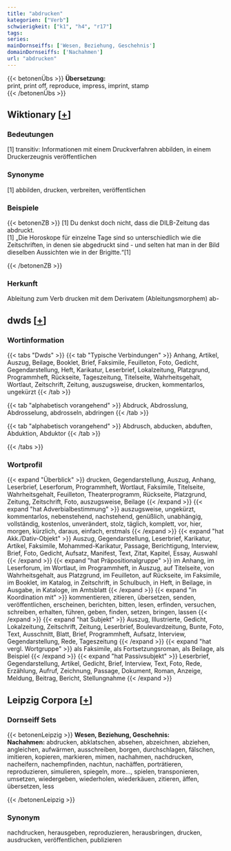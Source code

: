 ```yaml
---
title: "abdrucken"
kategorien: ["Verb"]
schwierigkeit: ["k1", "h4", "r17"]
tags:
series:
mainDornseiffs: ['Wesen, Beziehung, Geschehnis']
domainDornseiffs: ['Nachahmen']
url: "abdrucken"
---
```


{{< betonenÜbs >}}
**Übersetzung:**  
print, print off, reproduce, impress, imprint, stamp  
{{< /betonenÜbs >}}

## Wiktionary [[+](https://de.wiktionary.org/wiki/abdrucken)]

### Bedeutungen
[1] transitiv: Informationen mit einem Druckverfahren abbilden, in einem Druckerzeugnis veröffentlichen  

### Synonyme
[1] abbilden, drucken, verbreiten, veröffentlichen  

### Beispiele
{{< betonenZB >}}
[1] Du denkst doch nicht, dass die DILB-Zeitung das abdruckt.  
[1] „Die Horoskope für einzelne Tage sind so unterschiedlich wie die Zeitschriften, in denen sie abgedruckt sind - und selten hat man in der Bild dieselben Aussichten wie in der Brigitte.“[1]  

{{< /betonenZB >}}
### Herkunft
Ableitung zum Verb drucken mit dem Derivatem (Ableitungsmorphem) ab-  



## dwds [[+](https://www.dwds.de/wb/abdrucken)]

### Wortinformation
{{< tabs "Dwds" >}}
{{< tab "Typische Verbindungen" >}}
Anhang, Artikel, Auszug, Beilage, Booklet, Brief, Faksimile, Feuilleton, Foto, Gedicht, Gegendarstellung, Heft, Karikatur, Leserbrief, Lokalzeitung, Platzgrund, Programmheft, Rückseite, Tageszeitung, Titelseite, Wahrheitsgehalt, Wortlaut, Zeitschrift, Zeitung, auszugsweise, drucken, kommentarlos, ungekürzt
{{< /tab >}}

{{< tab "alphabetisch vorangehend" >}}
Abdruck, Abdrosslung, Abdrosselung, abdrosseln, abdringen
{{< /tab >}}

{{< tab "alphabetisch vorangehend" >}}
Abdrusch, abducken, abduften, Abduktion, Abduktor
{{< /tab >}}

{{< /tabs >}}

### Wortprofil
{{< expand "Überblick" >}} drucken, Gegendarstellung, Auszug, Anhang, Leserbrief, Leserforum, Programmheft, Wortlaut, Faksimile, Titelseite, Wahrheitsgehalt, Feuilleton, Theaterprogramm, Rückseite, Platzgrund, Zeitung, Zeitschrift, Foto, auszugsweise, Beilage {{< /expand >}}
{{< expand "hat Adverbialbestimmung" >}} auszugsweise, ungekürzt, kommentarlos, nebenstehend, nachstehend, genüßlich, unabhängig, vollständig, kostenlos, unverändert, stolz, täglich, komplett, vor, hier, morgen, kürzlich, daraus, einfach, erstmals {{< /expand >}}
{{< expand "hat Akk./Dativ-Objekt" >}} Auszug, Gegendarstellung, Leserbrief, Karikatur, Artikel, Faksimile, Mohammed-Karikatur, Passage, Berichtigung, Interview, Brief, Foto, Gedicht, Aufsatz, Manifest, Text, Zitat, Kapitel, Essay, Auswahl {{< /expand >}}
{{< expand "hat Präpositionalgruppe" >}} im Anhang, im Leserforum, im Wortlaut, im Programmheft, in Auszug, auf Titelseite, von Wahrheitsgehalt, aus Platzgrund, im Feuilleton, auf Rückseite, im Faksimile, im Booklet, im Katalog, in Zeitschrift, in Schulbuch, in Heft, in Beilage, in Ausgabe, in Kataloge, im Amtsblatt {{< /expand >}}
{{< expand "in Koordination mit" >}} kommentieren, zitieren, übersetzen, senden, veröffentlichen, erscheinen, berichten, bitten, lesen, erfinden, versuchen, schreiben, erhalten, führen, geben, finden, setzen, bringen, lassen {{< /expand >}}
{{< expand "hat Subjekt" >}} Auszug, Illustrierte, Gedicht, Lokalzeitung, Zeitschrift, Zeitung, Leserbrief, Boulevardzeitung, Bunte, Foto, Text, Ausschnitt, Blatt, Brief, Programmheft, Aufsatz, Interview, Gegendarstellung, Rede, Tageszeitung {{< /expand >}}
{{< expand "hat vergl. Wortgruppe" >}} als Faksimile, als Fortsetzungsroman, als Beilage, als Beispiel {{< /expand >}}
{{< expand "hat Passivsubjekt" >}} Leserbrief, Gegendarstellung, Artikel, Gedicht, Brief, Interview, Text, Foto, Rede, Erzählung, Aufruf, Zeichnung, Passage, Dokument, Roman, Anzeige, Meldung, Beitrag, Bericht, Stellungnahme {{< /expand >}}

## Leipzig Corpora [[+](https://corpora.uni-leipzig.de/en/res?word=abdrucken&corpusId=deu_newscrawl-public_2018)]

### Dornseiff Sets
{{< betonenLeipzig >}}
**Wesen, Beziehung, Geschehnis:**  
**Nachahmen:** abdrucken, abklatschen, absehen, abzeichnen, abziehen, angleichen, aufwärmen, ausschreiben, borgen, durchschlagen, fälschen, imitieren, kopieren, markieren, mimen, nachahmen, nachdrucken, nacheifern, nachempfinden, nachtun, nachäffen, porträtieren, reproduzieren, simulieren, spiegeln, more..., spielen, transponieren, umsetzen, wiedergeben, wiederholen, wiederkäuen, zitieren, äffen, übersetzen, less  

{{< /betonenLeipzig >}}

### Synonym
nachdrucken, herausgeben, reproduzieren, herausbringen, drucken, ausdrucken, veröffentlichen, publizieren


